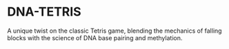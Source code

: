 # DNA-TETRIS
A unique twist on the classic Tetris game, blending the mechanics of falling blocks with the science of DNA base pairing and methylation.
